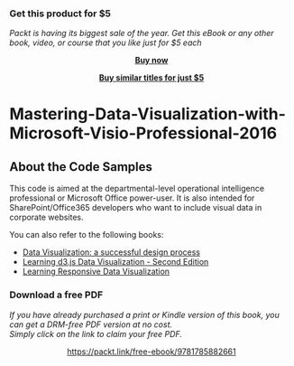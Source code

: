 
### Get this product for $5

<i>Packt is having its biggest sale of the year. Get this eBook or any other book, video, or course that you like just for $5 each</i>


<b><p align='center'>[Buy now](https://packt.link/9781785882661)</p></b>


<b><p align='center'>[Buy similar titles for just $5](https://subscription.packtpub.com/search)</p></b>


# Mastering-Data-Visualization-with-Microsoft-Visio-Professional-2016


About the Code Samples
----------------------

This code is aimed at the departmental-level operational intelligence professional or Microsoft Office power-user. It is also intended for SharePoint/Office365 developers who want to include visual data in corporate websites.

You can also refer to the following books:

* [Data Visualization: a successful design process](https://www.packtpub.com/big-data-and-business-intelligence/data-visualization-successful-design-process?utm_source=github&utm_medium=related&utm_campaign=9781849693462)
* [Learning d3.js Data Visualization - Second Edition](https://www.packtpub.com/web-development/learning-d3js-data-visualization-second-edition?utm_source=github&utm_medium=related&utm_campaign=9781785889042)
* [Learning Responsive Data Visualization](https://www.packtpub.com/web-development/learning-responsive-data-visualization?utm_source=github&utm_medium=related&utm_campaign=9781785883781)
### Download a free PDF

 <i>If you have already purchased a print or Kindle version of this book, you can get a DRM-free PDF version at no cost.<br>Simply click on the link to claim your free PDF.</i>
<p align="center"> <a href="https://packt.link/free-ebook/9781785882661">https://packt.link/free-ebook/9781785882661 </a> </p>
